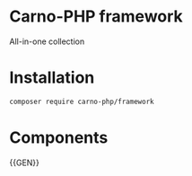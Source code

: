 # Carno-PHP framework

All-in-one collection

# Installation

```bash
composer require carno-php/framework
```

# Components

{{GEN}}

